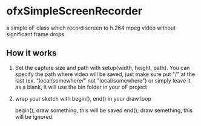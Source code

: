 # ofxSimpleScreenRecorder
a simple oF class which record screen to h.264 mpeg video without significant frame drops

## How it works
1. Set the capture size and path with setup(width, height, path). You can specify the path where video will be saved, just make sure put "/" at the last (ex. "local/somewhere/" not "local/somewhere") or simply leave it as a blank, it will use the bin folder in your oF project

2. wrap your sketch with begin(), end() in your draw loop

    begin();
    draw something, this will be saved
    end();
    draw semething, this will be ignored



